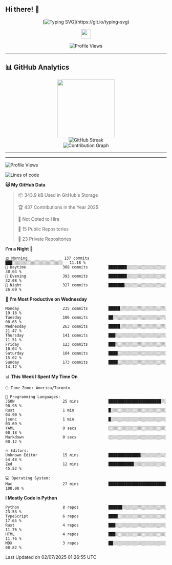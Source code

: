 ## Hi there! 👋

<div align="center">

<!-- Dynamic Typing Animation -->
[![Typing SVG](https://readme-typing-svg.herokuapp.com?font=Fira+Code&size=30&duration=3000&pause=1000&color=6366F1&center=true&vCenter=true&multiline=true&width=600&height=100&lines=Hello+%2C+I'm+Xindan+Zhang+%F0%9F%91%8B;)](https://git.io/typing-svg)

<!-- Animated Wave -->
<img src="https://raw.githubusercontent.com/MartinHeinz/MartinHeinz/master/wave.gif" width="30px" height="30px">

<!-- Profile Views Counter -->
![Profile Views](https://komarev.com/ghpvc/?username=XindanZhang&label=Profile%20views&color=6366f1&style=flat)

</div>

---


## 📊 GitHub Analytics

<div align="center">
  <img height="180em" src="https://github-readme-stats.vercel.app/api/top-langs/?username=XindanZhang&layout=compact&langs_count=8&theme=tokyonight&include_all_commits=true&count_private=true"/>
</div>

<div align="center">
  <img src="https://github-readme-streak-stats.herokuapp.com/?user=XindanZhang&theme=tokyonight" alt="GitHub Streak" />
</div>

<div align="center">
  <img src="https://github-readme-activity-graph.vercel.app/graph?username=XindanZhang&theme=tokyo-night&bg_color=1a1b27&color=70a5fd&line=70a5fd&point=c3e88d&area=true&hide_border=true" alt="Contribution Graph" />
</div>

---

---
<!--START_SECTION:waka-->
![Profile Views](http://img.shields.io/badge/Profile%20Views-19-blue)

![Lines of code](https://img.shields.io/badge/From%20Hello%20World%20I%27ve%20Written-2.4%20million%20lines%20of%20code-blue)

**🐱 My GitHub Data** 

> 📦 343.9 kB Used in GitHub's Storage 
 > 
> 🏆 437 Contributions in the Year 2025
 > 
> 🚫 Not Opted to Hire
 > 
> 📜 15 Public Repositories 
 > 
> 🔑 23 Private Repositories 
 > 
**I'm a Night 🦉** 

```text
🌞 Morning                137 commits         ███░░░░░░░░░░░░░░░░░░░░░░   11.18 % 
🌆 Daytime                368 commits         ████████░░░░░░░░░░░░░░░░░   30.04 % 
🌃 Evening                393 commits         ████████░░░░░░░░░░░░░░░░░   32.08 % 
🌙 Night                  327 commits         ███████░░░░░░░░░░░░░░░░░░   26.69 % 
```
📅 **I'm Most Productive on Wednesday** 

```text
Monday                   235 commits         █████░░░░░░░░░░░░░░░░░░░░   19.18 % 
Tuesday                  106 commits         ██░░░░░░░░░░░░░░░░░░░░░░░   08.65 % 
Wednesday                263 commits         █████░░░░░░░░░░░░░░░░░░░░   21.47 % 
Thursday                 141 commits         ███░░░░░░░░░░░░░░░░░░░░░░   11.51 % 
Friday                   123 commits         ███░░░░░░░░░░░░░░░░░░░░░░   10.04 % 
Saturday                 184 commits         ████░░░░░░░░░░░░░░░░░░░░░   15.02 % 
Sunday                   173 commits         ████░░░░░░░░░░░░░░░░░░░░░   14.12 % 
```


📊 **This Week I Spent My Time On** 

```text
🕑︎ Time Zone: America/Toronto

💬 Programming Languages: 
JSON                     25 mins             ███████████████████████░░   90.98 % 
Rust                     1 min               █░░░░░░░░░░░░░░░░░░░░░░░░   04.90 % 
jsonc                    1 min               █░░░░░░░░░░░░░░░░░░░░░░░░   03.69 % 
YAML                     0 secs              ░░░░░░░░░░░░░░░░░░░░░░░░░   00.18 % 
Markdown                 0 secs              ░░░░░░░░░░░░░░░░░░░░░░░░░   00.12 % 

🔥 Editors: 
Unknown Editor           15 mins             ██████████████░░░░░░░░░░░   54.48 % 
Zed                      12 mins             ███████████░░░░░░░░░░░░░░   45.52 % 

💻 Operating System: 
Mac                      27 mins             █████████████████████████   100.00 % 
```

**I Mostly Code in Python** 

```text
Python                   8 repos             ██████░░░░░░░░░░░░░░░░░░░   23.53 % 
TypeScript               6 repos             ████░░░░░░░░░░░░░░░░░░░░░   17.65 % 
Rust                     4 repos             ███░░░░░░░░░░░░░░░░░░░░░░   11.76 % 
HTML                     4 repos             ███░░░░░░░░░░░░░░░░░░░░░░   11.76 % 
MDX                      3 repos             ██░░░░░░░░░░░░░░░░░░░░░░░   08.82 % 
```




 Last Updated on 02/07/2025 01:26:55 UTC
<!--END_SECTION:waka-->
